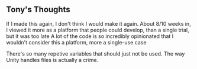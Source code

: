 ## Tony's Thoughts

If I made this again, I don't think I would make it again.
About 8/10 weeks in, I viewed it more as a platform that people could develop, than a single trial, but it was too late 
A lot of the code is so incredibly opinionated that I wouldn't consider this a platform, more a single-use case

There's so many repetive variables that should just not be used.
The way Unity handles files is actually a crime.
